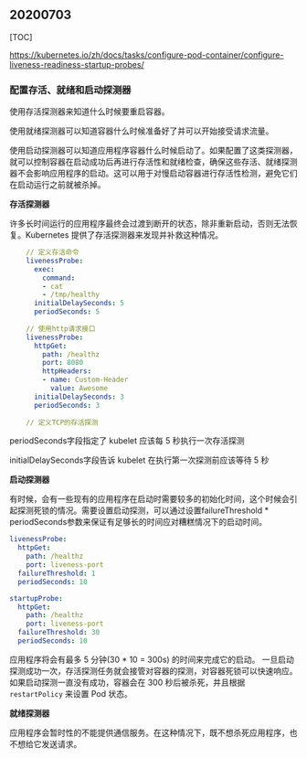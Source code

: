 ## 20200703

[TOC]

https://kubernetes.io/zh/docs/tasks/configure-pod-container/configure-liveness-readiness-startup-probes/

### 配置存活、就绪和启动探测器

使用存活探测器来知道什么时候要重启容器。

使用就绪探测器可以知道容器什么时候准备好了并可以开始接受请求流量。

使用启动探测器可以知道应用程序容器什么时候启动了。如果配置了这类探测器，就可以控制容器在启动成功后再进行存活性和就绪检查，确保这些存活、就绪探测器不会影响应用程序的启动。这可以用于对慢启动容器进行存活性检测，避免它们在启动运行之前就被杀掉。



**存活探测器**

许多长时间运行的应用程序最终会过渡到断开的状态，除非重新启动，否则无法恢复。Kubernetes 提供了存活探测器来发现并补救这种情况。

``` yaml
    // 定义存活命令
    livenessProbe:
      exec:
        command:
        - cat
        - /tmp/healthy
      initialDelaySeconds: 5
      periodSeconds: 5
      
    // 使用http请求接口
    livenessProbe:
      httpGet:
        path: /healthz
        port: 8080
        httpHeaders:
        - name: Custom-Header
          value: Awesome
      initialDelaySeconds: 3
      periodSeconds: 3
      
    // 定义TCP的存活探测
```

periodSeconds字段指定了 kubelet 应该每 5 秒执行一次存活探测

initialDelaySeconds字段告诉 kubelet 在执行第一次探测前应该等待 5 秒

**启动探测器**

有时候，会有一些现有的应用程序在启动时需要较多的初始化时间，这个时候会引起探测死锁的情况。需要设置启动探测，可以通过设置failureThreshold * periodSeconds参数来保证有足够长的时间应对糟糕情况下的启动时间。

``` yaml
livenessProbe:
  httpGet:
    path: /healthz
    port: liveness-port
  failureThreshold: 1
  periodSeconds: 10

startupProbe:
  httpGet:
    path: /healthz
    port: liveness-port
  failureThreshold: 30
  periodSeconds: 10
```

应用程序将会有最多 5 分钟(30 * 10 = 300s) 的时间来完成它的启动。 一旦启动探测成功一次，存活探测任务就会接管对容器的探测，对容器死锁可以快速响应。 如果启动探测一直没有成功，容器会在 300 秒后被杀死，并且根据 `restartPolicy` 来设置 Pod 状态。

**就绪探测器**

应用程序会暂时性的不能提供通信服务。在这种情况下，既不想杀死应用程序，也不想给它发送请求。